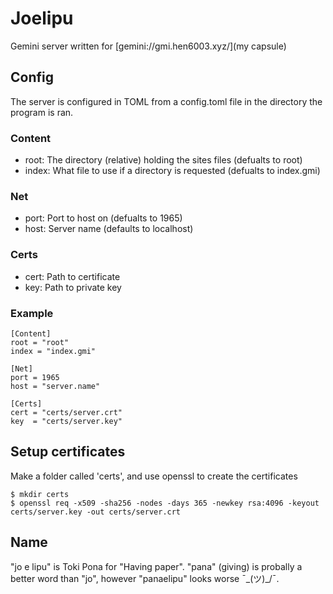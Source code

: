 # Joelipu
Gemini server written for [gemini://gmi.hen6003.xyz/](my capsule)

## Config
The server is configured in TOML from a config.toml file in the directory the program is ran.

### Content
* root: The directory (relative) holding the sites files (defualts to root)
* index: What file to use if a directory is requested (defualts to index.gmi)

### Net
* port: Port to host on (defualts to 1965)
* host: Server name (defaults to localhost)

### Certs
* cert: Path to certificate
* key: Path to private key

### Example
```Example config
[Content]
root = "root"
index = "index.gmi"

[Net]
port = 1965
host = "server.name"

[Certs]
cert = "certs/server.crt"
key  = "certs/server.key"
```

## Setup certificates
Make a folder called 'certs', and use openssl to create the certificates
```Example command
$ mkdir certs
$ openssl req -x509 -sha256 -nodes -days 365 -newkey rsa:4096 -keyout certs/server.key -out certs/server.crt
```

## Name
"jo e lipu" is Toki Pona for "Having paper". "pana" (giving) is probally a better word than "jo", however "panaelipu" looks worse ¯\_(ツ)_/¯.
